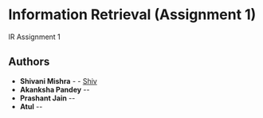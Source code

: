 # Information Retrieval (Assignment 1)
IR Assignment 1 


## Authors

* **Shivani Mishra** - - [Shiv](https://github.com/shivanirmishra)
* **Akanksha Pandey** -- [](https://github.com/akanksha792)
* **Prashant Jain** --[](https://github.com/prashant253)
* **Atul** -- [](https://github.com/atul17032)